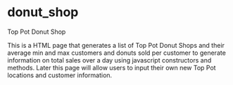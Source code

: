 # donut_shop
Top Pot Donut Shop

This is a HTML page that generates a list of Top Pot Donut Shops and their average min and max customers and donuts sold per customer to
generate information on total sales over a day using javascript constructors and methods. Later this page will allow users to input their own 
new Top Pot locations and customer information.
